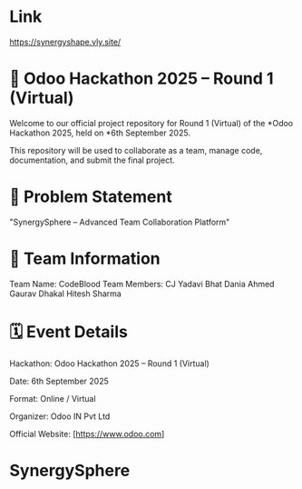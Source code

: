 # Link
https://synergyshape.vly.site/
# 🚀 Odoo Hackathon 2025 – Round 1 (Virtual)
Welcome to our official project repository for Round 1 (Virtual) of the *Odoo Hackathon 2025, held on *6th September 2025.

This repository will be used to collaborate as a team, manage code, documentation, and submit the final project.
# 🧠 Problem Statement
"SynergySphere – Advanced Team Collaboration Platform"
# 👥 Team Information
Team Name: CodeBlood
Team Members:
CJ Yadavi Bhat
Dania Ahmed
Gaurav Dhakal
Hitesh Sharma
# 🗓️ Event Details
Hackathon: Odoo Hackathon 2025 – Round 1 (Virtual)

Date: 6th September 2025

Format: Online / Virtual

Organizer: Odoo IN Pvt Ltd

Official Website: [https://www.odoo.com]
# SynergySphere
